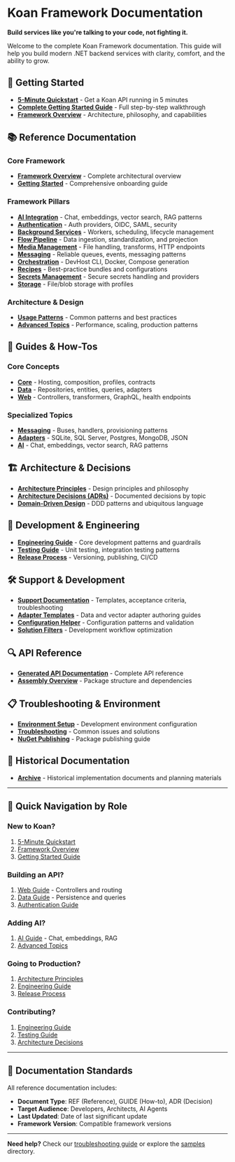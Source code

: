 # Koan Framework Documentation

**Build services like you're talking to your code, not fighting it.**

Welcome to the complete Koan Framework documentation. This guide will help you build modern .NET backend services with clarity, comfort, and the ability to grow.

## 🚀 Getting Started

- **[5-Minute Quickstart](quickstart.md)** - Get a Koan API running in 5 minutes
- **[Complete Getting Started Guide](reference/getting-started.md)** - Full step-by-step walkthrough
- **[Framework Overview](reference/framework-overview.md)** - Architecture, philosophy, and capabilities

## 📚 Reference Documentation

### Core Framework
- **[Framework Overview](reference/framework-overview.md)** - Complete architectural overview
- **[Getting Started](reference/getting-started.md)** - Comprehensive onboarding guide

### Framework Pillars
- **[AI Integration](reference/pillars/ai.md)** - Chat, embeddings, vector search, RAG patterns
- **[Authentication](reference/pillars/authentication.md)** - Auth providers, OIDC, SAML, security  
- **[Background Services](reference/pillars/backgroundservices.md)** - Workers, scheduling, lifecycle management
- **[Flow Pipeline](reference/pillars/flow-overview.md)** - Data ingestion, standardization, and projection
- **[Media Management](reference/pillars/media-overview.md)** - File handling, transforms, HTTP endpoints
- **[Messaging](reference/pillars/messaging-overview.md)** - Reliable queues, events, messaging patterns
- **[Orchestration](reference/pillars/orchestration-overview.md)** - DevHost CLI, Docker, Compose generation
- **[Recipes](reference/pillars/recipes-overview.md)** - Best-practice bundles and configurations
- **[Secrets Management](reference/pillars/secrets-management.md)** - Secure secrets handling and providers
- **[Storage](reference/pillars/storage-overview.md)** - File/blob storage with profiles

### Architecture & Design
- **[Usage Patterns](reference/architecture/patterns.md)** - Common patterns and best practices
- **[Advanced Topics](reference/advanced-topics.md)** - Performance, scaling, production patterns

## 📖 Guides & How-Tos

### Core Concepts
- **[Core](guides/core/)** - Hosting, composition, profiles, contracts
- **[Data](guides/data/)** - Repositories, entities, queries, adapters
- **[Web](guides/web/)** - Controllers, transformers, GraphQL, health endpoints

### Specialized Topics
- **[Messaging](guides/messaging/)** - Buses, handlers, provisioning patterns
- **[Adapters](guides/adapters/)** - SQLite, SQL Server, Postgres, MongoDB, JSON
- **[AI](guides/ai/)** - Chat, embeddings, vector search, RAG patterns

## 🏗️ Architecture & Decisions

- **[Architecture Principles](architecture/principles.md)** - Design principles and philosophy
- **[Architecture Decisions (ADRs)](decisions/)** - Documented decisions by topic
- **[Domain-Driven Design](ddd/)** - DDD patterns and ubiquitous language

## 🚀 Development & Engineering

- **[Engineering Guide](engineering/)** - Core development patterns and guardrails
- **[Testing Guide](support/testing-guide.md)** - Unit testing, integration testing patterns
- **[Release Process](support/release-process.md)** - Versioning, publishing, CI/CD

## 🛠️ Support & Development

- **[Support Documentation](support/)** - Templates, acceptance criteria, troubleshooting
- **[Adapter Templates](support/)** - Data and vector adapter authoring guides
- **[Configuration Helper](support/configuration-helper.md)** - Configuration patterns and validation
- **[Solution Filters](support/solution-filters.md)** - Development workflow optimization

## 🔍 API Reference

- **[Generated API Documentation](api/)** - Complete API reference
- **[Assembly Overview](api/assemblies.md)** - Package structure and dependencies

## 📋 Troubleshooting & Environment

- **[Environment Setup](support/environment/)** - Development environment configuration
- **[Troubleshooting](support/troubleshooting/)** - Common issues and solutions
- **[NuGet Publishing](support/nuget-publish.md)** - Package publishing guide

## 📜 Historical Documentation

- **[Archive](archive/)** - Historical implementation documents and planning materials

---

## 🎯 Quick Navigation by Role

### **New to Koan?**
1. [5-Minute Quickstart](quickstart.md)
2. [Framework Overview](reference/framework-overview.md)
3. [Getting Started Guide](reference/getting-started.md)

### **Building an API?**
1. [Web Guide](guides/web/) - Controllers and routing
2. [Data Guide](guides/data/) - Persistence and queries
3. [Authentication Guide](reference/pillars/authentication.md)

### **Adding AI?**
1. [AI Guide](guides/ai/) - Chat, embeddings, RAG
2. [Advanced Topics](reference/advanced-topics.md)

### **Going to Production?**
1. [Architecture Principles](architecture/principles.md)
2. [Engineering Guide](engineering/)
3. [Release Process](support/release-process.md)

### **Contributing?**
1. [Engineering Guide](engineering/)
2. [Testing Guide](support/testing-guide.md)
3. [Architecture Decisions](decisions/)

---

## 📝 Documentation Standards

All reference documentation includes:
- **Document Type**: REF (Reference), GUIDE (How-to), ADR (Decision)
- **Target Audience**: Developers, Architects, AI Agents
- **Last Updated**: Date of last significant update
- **Framework Version**: Compatible framework versions

---

**Need help?** Check our [troubleshooting guide](support/troubleshooting.md) or explore the [samples](../samples/) directory.
